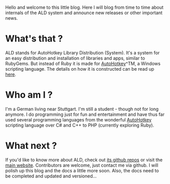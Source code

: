 ---
---

Hello and welcome to this little blog. Here I will blog from time to time about internals of the ALD system and announce new releases or other important news.

# What's that ?
ALD stands for AutoHotkey Library Distribution (System). It's a system for an easy distribution and installation of libraries and apps, similar to RubyGems.
But instead of Ruby it is made for [AutoHotkey](http://autohotkey.com)^TM, a Windows scripting language. The details on how it is constructed can be read up [here](../../../../docs/api/current/ALD-model.html).

# Who am I ?
I'm a German living near Stuttgart. I'm still a student - though not for long anymore.
I do programming just for fun and entertainment and have thus far used several programming languages from the wonderful [AutoHotkey](http://autohotkey.com) scripting language
over C# and C++ to PHP (currently exploring Ruby).

# What next ?
If you'd like to know more about ALD, check out [its github repos](https://github.com/Library-Distribution) or visit the [main website](http://libba.net).
Contributors are welcome, just contact me via github.
I will polish up this blog and the docs a little more soon. Also, the docs need to be completed and updated and versioned...
